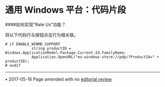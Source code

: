 ﻿通用 Windows 平台：代码片段
========================


####如何实现“Rate Us”功能？

将以下代码行与按钮点击行为相关联。

````
# if ENABLE_WINMD_SUPPORT
			string productID =  Windows.ApplicationModel.Package.Current.Id.FamilyName;
			Application.OpenURL("ms-windows-store://pdp/?ProductId=" + productID);
# endif
````

---
<span class="page-edit">• 2017-05-16  Page amended with no [editorial review](DocumentationEditorialReview.html)
</span><br/>
